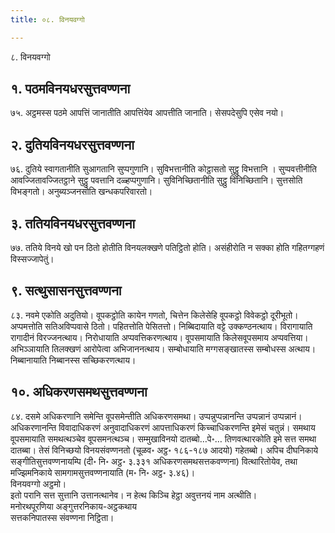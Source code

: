 ```yaml
---
title: ०८. विनयवग्गो

---
```

८. विनयवग्गो  


## १. पठमविनयधरसुत्तवण्णना

७५. अट्ठमस्स पठमे आपत्तिं जानातीति आपत्तिंयेव आपत्तीति जानाति। सेसपदेसुपि एसेव नयो।  


## २. दुतियविनयधरसुत्तवण्णना

७६. दुतिये स्वागतानीति सुआगतानि सुप्पगुणानि। सुविभत्तानीति कोट्ठासतो सुट्ठु विभत्तानि । सुप्पवत्तीनीति आवज्जितावज्जितट्ठाने सुट्ठु पवत्तानि दळ्हप्पगुणानि। सुविनिच्छितानीति सुट्ठु विनिच्छितानि। सुत्तसोति विभङ्गतो। अनुब्यञ्जनसोति खन्धकपरिवारतो।  


## ३. ततियविनयधरसुत्तवण्णना

७७. ततिये विनये खो पन ठितो होतीति विनयलक्खणे पतिट्ठितो होति। असंहीरोति न सक्का होति गहितग्गहणं विस्सज्जापेतुं।  


## ९. सत्थुसासनसुत्तवण्णना

८३. नवमे एकोति अदुतियो। वूपकट्ठोति कायेन गणतो, चित्तेन किलेसेहि वूपकट्ठो विवेकट्ठो दूरीभूतो। अप्पमत्तोति सतिअविप्पवासे ठितो। पहितत्तोति पेसितत्तो। निब्बिदायाति वट्टे उक्कण्ठनत्थाय। विरागायाति रागादीनं विरज्जनत्थाय। निरोधायाति अप्पवत्तिकरणत्थाय। वूपसमायाति किलेसवूपसमाय अप्पवत्तिया। अभिञ्ञायाति तिलक्खणं आरोपेत्वा अभिजाननत्थाय। सम्बोधायाति मग्गसङ्खातस्स सम्बोधस्स अत्थाय। निब्बानायाति निब्बानस्स सच्छिकरणत्थाय।  


## १०. अधिकरणसमथसुत्तवण्णना

८४. दसमे अधिकरणानि समेन्ति वूपसमेन्तीति अधिकरणसमथा। उप्पन्नुप्पन्नानन्ति उप्पन्नानं उप्पन्नानं। अधिकरणानन्ति विवादाधिकरणं अनुवादाधिकरणं आपत्ताधिकरणं किच्चाधिकरणन्ति इमेसं चतुन्नं। समथाय वूपसमायाति समथत्थञ्चेव वूपसमनत्थञ्च। सम्मुखाविनयो दातब्बो…पे॰… तिणवत्थारकोति इमे सत्त समथा दातब्बा। तेसं विनिच्छयो विनयसंवण्णनतो (चूळव॰ अट्ठ॰ १८६-१८७ आदयो) गहेतब्बो। अपिच दीघनिकाये सङ्गीतिसुत्तवण्णनायम्पि (दी॰ नि॰ अट्ठ॰ ३.३३१ अधिकरणसमथसत्तकवण्णना) वित्थारितोयेव, तथा मज्झिमनिकाये सामगामसुत्तवण्णनायाति (म॰ नि॰ अट्ठ॰ ३.४६)।  
विनयवग्गो अट्ठमो।  
इतो परानि सत्त सुत्तानि उत्तानत्थानेव। न हेत्थ किञ्चि हेट्ठा अवुत्तनयं नाम अत्थीति।  
मनोरथपूरणिया अङ्गुत्तरनिकाय-अट्ठकथाय  
सत्तकनिपातस्स संवण्णना निट्ठिता।  